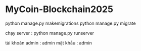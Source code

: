 # MyCoin-Blockchain2025

python manage.py makemigrations
python manage.py migrate

chạy server : python manage.py runserver

tài khoản admin : admin
mật khẩu : admin